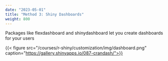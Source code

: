 ```yaml
---
date: "2023-05-01"
title: "Method 3: Shiny Dashboards"
weight: 800
---
```


Packages like flexdashboard and shinydashboard let you create dashboards for your users

{{< figure src="/courses/r-shiny/customization/img/dashboard.png" caption="https://gallery.shinyapps.io/087-crandash/">}}

